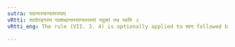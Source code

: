 ```yaml
---
sutra: पदान्तस्यान्यतरस्याम्
vRtti: श्वादेरङ्गस्य पदशब्दान्तस्यान्यतरस्यां यदुक्तं तन्न भवति ॥
vRtti_eng: The rule (VII. 3. 4) is optionally applied to श्वन् followed by पद ॥

---
```

